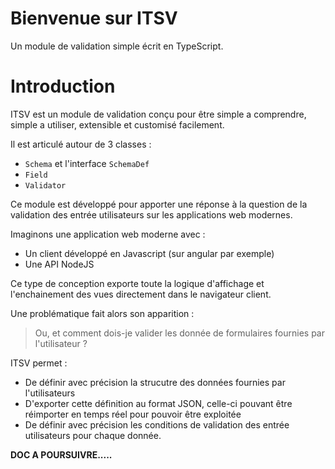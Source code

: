 # Bienvenue sur ITSV
Un module de validation simple écrit en TypeScript.


# Introduction
ITSV est un module de validation conçu pour être simple a comprendre, simple a utiliser, extensible et customisé facilement.


Il est articulé autour de 3 classes :
 - `Schema` et l'interface `SchemaDef`
 - `Field`
 - `Validator`

Ce module est développé pour apporter une réponse à la question de la validation des entrée utilisateurs sur les applications web modernes.

Imaginons une application web moderne avec :
 - Un client développé en Javascript (sur angular par exemple)
 - Une API NodeJS

Ce type de conception exporte toute la logique d'affichage et l'enchainement des vues directement dans le navigateur client.

Une problématique fait alors son apparition :

> Ou, et comment dois-je valider les donnée de formulaires fournies par l'utilisateur ?

ITSV permet :
 - De définir avec précision la strucutre des données fournies par l'utilisateurs
 - D'exporter cette définition au format JSON, celle-ci pouvant être réimporter en temps réel pour pouvoir être exploitée
 - De définir avec précision les conditions de validation des entrée utilisateurs pour chaque donnée.

**DOC A POURSUIVRE.....**